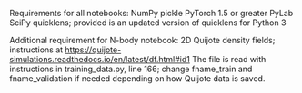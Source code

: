Requirements for all notebooks:
NumPy
pickle
PyTorch 1.5 or greater
PyLab
SciPy
quicklens; provided is an updated version of quicklens for Python 3

Additional requirement for N-body notebook:
2D Quijote density fields; instructions at https://quijote-simulations.readthedocs.io/en/latest/df.html#id1
The file is read with instructions in training_data.py, line 166; change fname_train and fname_validation if needed depending on how Quijote data is saved.
